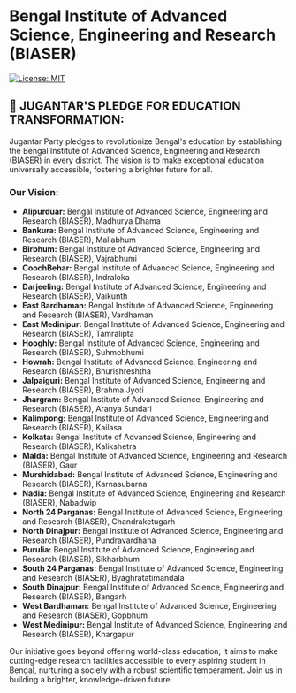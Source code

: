 # Bengal Institute of Advanced Science, Engineering and Research (BIASER)

[![License: MIT](https://img.shields.io/badge/License-MIT-yellow.svg)](https://opensource.org/licenses/MIT)

## 🔴 JUGANTAR'S PLEDGE FOR EDUCATION TRANSFORMATION:

Jugantar Party pledges to revolutionize Bengal's education by establishing the Bengal Institute of Advanced Science, Engineering and Research (BIASER) in every district. The vision is to make exceptional education universally accessible, fostering a brighter future for all.

### Our Vision:

- **Alipurduar:** Bengal Institute of Advanced Science, Engineering and Research (BIASER), Madhurya Dhama
- **Bankura:** Bengal Institute of Advanced Science, Engineering and Research (BIASER), Mallabhum
- **Birbhum:** Bengal Institute of Advanced Science, Engineering and Research (BIASER), Vajrabhumi
- **CoochBehar:** Bengal Institute of Advanced Science, Engineering and Research (BIASER), Indraloka
- **Darjeeling:** Bengal Institute of Advanced Science, Engineering and Research (BIASER), Vaikunth
- **East Bardhaman:** Bengal Institute of Advanced Science, Engineering and Research (BIASER), Vardhaman
- **East Medinipur:** Bengal Institute of Advanced Science, Engineering and Research (BIASER), Tamralipta
- **Hooghly:** Bengal Institute of Advanced Science, Engineering and Research (BIASER), Suhmobhumi
- **Howrah:** Bengal Institute of Advanced Science, Engineering and Research (BIASER), Bhurishreshtha
- **Jalpaiguri:** Bengal Institute of Advanced Science, Engineering and Research (BIASER), Brahma Jyoti
- **Jhargram:** Bengal Institute of Advanced Science, Engineering and Research (BIASER), Aranya Sundari
- **Kalimpong:** Bengal Institute of Advanced Science, Engineering and Research (BIASER), Kailasa
- **Kolkata:** Bengal Institute of Advanced Science, Engineering and Research (BIASER), Kalikshetra
- **Malda:** Bengal Institute of Advanced Science, Engineering and Research (BIASER), Gaur
- **Murshidabad:** Bengal Institute of Advanced Science, Engineering and Research (BIASER), Karnasubarna
- **Nadia:** Bengal Institute of Advanced Science, Engineering and Research (BIASER), Nabadwip
- **North 24 Parganas:** Bengal Institute of Advanced Science, Engineering and Research (BIASER), Chandraketugarh
- **North Dinajpur:** Bengal Institute of Advanced Science, Engineering and Research (BIASER), Pundravardhana
- **Purulia:** Bengal Institute of Advanced Science, Engineering and Research (BIASER), Sikharbhum
- **South 24 Parganas:** Bengal Institute of Advanced Science, Engineering and Research (BIASER), Byaghratatimandala
- **South Dinajpur:** Bengal Institute of Advanced Science, Engineering and Research (BIASER), Bangarh
- **West Bardhaman:** Bengal Institute of Advanced Science, Engineering and Research (BIASER), Gopbhum
- **West Medinipur:** Bengal Institute of Advanced Science, Engineering and Research (BIASER), Khargapur

Our initiative goes beyond offering world-class education; it aims to make cutting-edge research facilities accessible to every aspiring student in Bengal, nurturing a society with a robust scientific temperament. Join us in building a brighter, knowledge-driven future.
